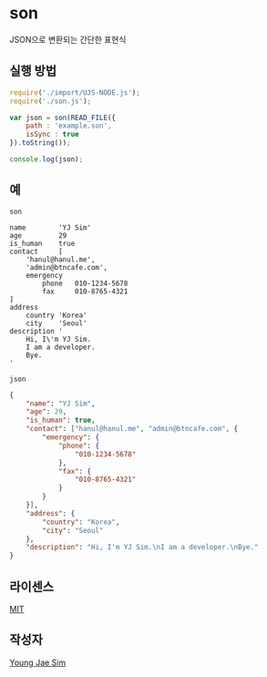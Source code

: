 # son
JSON으로 변환되는 간단한 표현식

## 실행 방법
```javascript
require('./import/UJS-NODE.js');
require('./son.js');

var json = son(READ_FILE({
	path : 'example.son',
	isSync : true
}).toString());

console.log(json);
```

## 예
`son`
```son
name		'YJ Sim'
age			29
is_human	true
contact		[
	'hanul@hanul.me',
	'admin@btncafe.com',
	emergency
		phone	010-1234-5678
		fax		010-8765-4321
]
address
	country	'Korea'
	city	'Seoul'
description '
	Hi, I\'m YJ Sim.
	I am a developer.
	Bye.
'
```

`json`
```json
{
    "name": "YJ Sim",
    "age": 29,
    "is_human": true,
    "contact": ["hanul@hanul.me", "admin@btncafe.com", {
        "emergency": {
            "phone": {
                "010-1234-5678"
            },
            "fax": {
                "010-8765-4321"
            }
        }
    }],
    "address": {
        "country": "Korea",
        "city": "Seoul"
    },
    "description": "Hi, I'm YJ Sim.\nI am a developer.\nBye."
}
```

## 라이센스
[MIT](LICENSE)

## 작성자
[Young Jae Sim](https://github.com/Hanul)